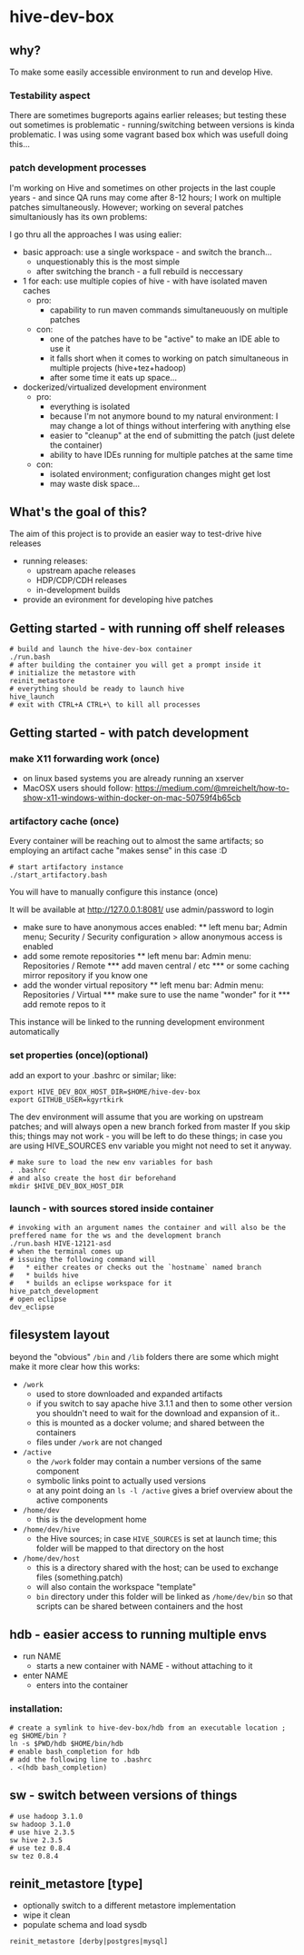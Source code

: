 # hive-dev-box

## why?

To make some easily accessible environment to run and develop Hive.

### Testability aspect

There are sometimes bugreports agains earlier releases; but testing these out sometimes is problematic - running/switching between versions is kinda problematic. I was using some vagrant based box which was usefull doing this...

### patch development processes

I'm working on Hive and sometimes on other projects in the last couple years - and since QA runs may come after 8-12 hours; I work on multiple patches simultaneously.
However; working on several patches simultaniously has its own problems:

I go thru all the approaches I was using ealier:

* basic approach: use a single workspace - and switch the branch...
    * unquestionably this is the most simple
    * after switching the branch - a full rebuild is neccessary
* 1 for each: use multiple copies of hive - with have isolated maven caches
    * pro:
        * capability to run maven commands simultaneuously on multiple patches
    * con:
        * one of the patches have to be "active" to make an IDE able to use it
        * it falls short when it comes to working on patch simultaneous in multiple projects (hive+tez+hadoop)
        * after some time it eats up space...
* dockerized/virtualized development environment
    * pro:
        * everything is isolated
        * because I'm not anymore bound to my natural environment: I may change a lot of things without interfering with anything else
        * easier to "cleanup" at the end of submitting the patch (just delete the container)
        * ability to have IDEs running for multiple patches at the same time
    * con:
        * isolated environment; configuration changes might get lost
        * may waste disk space...

## What's the goal of this?

The aim of this project is to provide an easier way to test-drive hive releases

* running releases:
    * upstream apache releases
    * HDP/CDP/CDH releases
    * in-development builds
* provide an evironment for developing hive patches

## Getting started - with running off shelf releases

```shell
# build and launch the hive-dev-box container
./run.bash 
# after building the container you will get a prompt inside it
# initialize the metastore with
reinit_metastore
# everything should be ready to launch hive
hive_launch
# exit with CTRL+A CTRL+\ to kill all processes
```

## Getting started - with patch development

### make X11 forwarding work (once)

* on linux based systems you are already running an xserver
* MacOSX users should follow: https://medium.com/@mreichelt/how-to-show-x11-windows-within-docker-on-mac-50759f4b65cb

### artifactory cache (once)

Every container will be reaching out to almost the same artifacts; so employing an artifact cache "makes sense" in this case :D

```shell
# start artifactory instance
./start_artifactory.bash
```

You will have to manually configure this instance (once)

It will be available at http://127.0.0.1:8081/
use admin/password to login

* make sure to have anonymous acces enabled:
** left menu bar; Admin menu; Security / Security configuration > allow anonymous access is enabled
* add some remote repositories
** left menu bar: Admin menu: Repositories / Remote 
*** add maven central / etc
*** or some caching mirror repository if you know one
* add the wonder virtual repository
** left menu bar: Admin menu: Repositories / Virtual
*** make sure to use the name "wonder" for it
*** add remote repos to it

This instance will be linked to the running development environment automatically

### set properties (once)(optional)

add an export to your .bashrc or similar; like:

```shell
export HIVE_DEV_BOX_HOST_DIR=$HOME/hive-dev-box
export GITHUB_USER=kgyrtkirk
```

The dev environment will assume that you are working on upstream patches; and will always open a new branch forked from master
If you skip this; things may not work - you will be left to do these things; in case you are using HIVE_SOURCES env variable you might not need to set it anyway.

```shell
# make sure to load the new env variables for bash
. .bashrc
# and also create the host dir beforehand
mkdir $HIVE_DEV_BOX_HOST_DIR
```

### launch - with sources stored inside container

```shell
# invoking with an argument names the container and will also be the preffered name for the ws and the development branch
./run.bash HIVE-12121-asd
# when the terminal comes up
# issuing the following command will
#   * either creates or checks out the `hostname` named branch
#   * builds hive
#   * builds an eclipse workspace for it
hive_patch_development
# open eclipse
dev_eclipse
```

## filesystem layout

beyond the "obvious" `/bin` and `/lib` folders there are some which might make it more clear how this works:

* `/work`
    * used to store downloaded and expanded artifacts
    * if you switch to say apache hive 3.1.1 and then to some other version you shouldn't need to wait for the download and expansion of it..
    * this is mounted as a docker volume; and shared between the containers
    * files under `/work` are not changed
* `/active`
    * the `/work` folder may contain a number versions of the same component
    * symbolic links point to actually used versions
    * at any point doing an `ls -l /active` gives a brief overview about the active components
* `/home/dev`
    * this is the development home
* `/home/dev/hive`
    * the Hive sources; in case `HIVE_SOURCES` is set at launch time; this folder will be mapped to that directory on the host
* `/home/dev/host`
    * this is a directory shared with the host; can be used to exchange files (something.patch)
    * will also contain the workspace "template"
    * `bin` directory under this folder will be linked as `/home/dev/bin` so that scripts can be shared between containers and the host

## hdb - easier access to running multiple envs

* run NAME
    * starts a new container with NAME - without attaching to it
* enter NAME
    * enters into the container

### installation:
```
# create a symlink to hive-dev-box/hdb from an executable location ; eg $HOME/bin ?
ln -s $PWD/hdb $HOME/bin/hdb
# enable bash_completion for hdb
# add the following line to .bashrc
. <(hdb bash_completion)
```

## sw - switch between versions of things

```shell
# use hadoop 3.1.0
sw hadoop 3.1.0
# use hive 2.3.5
sw hive 2.3.5
# use tez 0.8.4
sw tez 0.8.4
```

## reinit_metastore [type]

* optionally switch to a different metastore implementation
* wipe it clean
* populate schema and load sysdb

```
reinit_metastore [derby|postgres|mysql]
```
